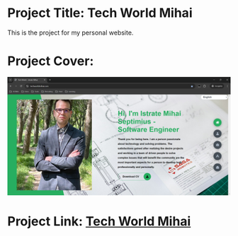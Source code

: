 # Project Title: Tech World Mihai

This is the project for my personal website.

# Project Cover:

![Project Cover](assets/images/tech_world_istrate_mihai.png)

# Project Link: <a href="https://techworldmihai.com/" target="_blank" title="Project Link">Tech World Mihai</a>
